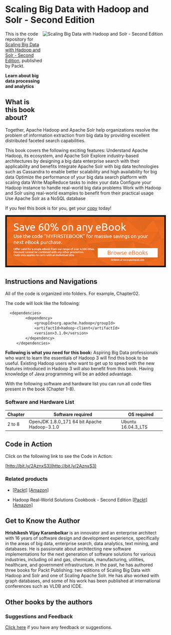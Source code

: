 # Scaling Big Data with Hadoop and Solr - Second Edition

<a href="https://www.packtpub.com/big-data-and-business-intelligence/scaling-big-data-hadoop-and-solr-second-edition?utm_source=github&utm_medium=repository&utm_campaign=9781783553396 "><img src="https://d255esdrn735hr.cloudfront.net/sites/default/files/imagecache/ppv4_main_book_cover/3396OS_Scaling%20Big%20Data%20with%20Hadoop%20and%20Solr%20-%20Second%20Edition.jpg" alt="Scaling Big Data with Hadoop and Solr - Second Edition" height="256px" align="right"></a>

This is the code repository for [Scaling Big Data with Hadoop and Solr - Second Edition](https://www.packtpub.com/big-data-and-business-intelligence/scaling-big-data-hadoop-and-solr-second-edition?utm_source=github&utm_medium=repository&utm_campaign=9781783553396 ), published by Packt.

**Learn about big data processing and analytics**

## What is this book about?
Together, Apache Hadoop and Apache Solr help organizations resolve the problem of information extraction from big data by providing excellent distributed faceted search capabilities.

This book covers the following exciting features:
Understand Apache Hadoop, its ecosystem, and Apache Solr 
Explore industry-based architectures by designing a big data enterprise search with their applicability and benefits 
Integrate Apache Solr with big data technologies such as Cassandra to enable better scalability and high availability for big data 
Optimize the performance of your big data search platform with scaling data 
Write MapReduce tasks to index your data 
Configure your Hadoop instance to handle real-world big data problems 
Work with Hadoop and Solr using real-world examples to benefit from their practical usage 
Use Apache Solr as a NoSQL database 

If you feel this book is for you, get your [copy](https://www.amazon.com/dp/1788999835) today!

<a href="https://www.packtpub.com/?utm_source=github&utm_medium=banner&utm_campaign=GitHubBanner"><img src="https://raw.githubusercontent.com/PacktPublishing/GitHub/master/GitHub.png" 
alt="https://www.packtpub.com/" border="5" /></a>

## Instructions and Navigations
All of the code is organized into folders. For example, Chapter02.

The code will look like the following:
```
  <dependencies>
         <dependency>
             <groupId>org.apache.hadoop</groupId>
             <artifactId>hadoop-client</artifactId>
             <version>3.1.0</version>
         </dependency>
     </dependencies>
```

**Following is what you need for this book:**
Aspiring Big Data professionals who want to learn the essentials of Hadoop 3 will find this book to be useful. Existing Hadoop users who want to get up to speed with the new features introduced in Hadoop 3 will also benefit from this book. Having knowledge of Java programming will be an added advantage.	

With the following software and hardware list you can run all code files present in the book (Chapter 1-8).
### Software and Hardware List
| Chapter | Software required | OS required |
| -------- | ------------------------------------ | ----------------------------------- |
| 2 to 8 | OpenJDK 1.8.0_171 64 bit Apache Hadoop-3.1.0 | Ubuntu 16.04.3_LTS |


## Code in Action

Click on the following link to see the Code in Action:

[http://bit.ly/2AznxS3](http://bit.ly/2AznxS3)


### Related products
*  [[Packt]](https://www.packtpub.com/big-data-and-business-intelligence/hadoop-2x-administration-cookbook?utm_source=github&utm_medium=repository&utm_campaign=) [[Amazon]](https://www.amazon.com/dp/1787126730)

* Hadoop Real-World Solutions Cookbook - Second Edition [[Packt]](https://www.packtpub.com/big-data-and-business-intelligence/hadoop-real-world-solutions-cookbook-second-edition?utm_source=github&utm_medium=repository&utm_campaign=9781784395506 ) [[Amazon]](https://www.amazon.com/dp/B01BYFJVZ4)


## Get to Know the Author
**Hrishikesh Vijay Karambelkar**
is an innovator and an enterprise architect with 16 years of software design and development experience, specifically in the areas of big data, enterprise search, data analytics, text mining, and databases. He is passionate about architecting new software implementations for the next generation of software solutions for various industries, including oil and gas, chemicals, manufacturing, utilities, healthcare, and government infrastructure. In the past, he has authored three books for Packt Publishing: two editions of Scaling Big Data with Hadoop and Solr and one of Scaling Apache Solr. He has also worked with graph databases, and some of his work has been published at international conferences such as VLDB and ICDE.

## Other books by the authors
[](https://www.packtpub.com/big-data-and-business-intelligence/scaling-big-data-hadoop-and-solr?utm_source=github&utm_medium=repository&utm_campaign=)

[](https://www.packtpub.com/big-data-and-business-intelligence/scaling-apache-solr?utm_source=github&utm_medium=repository&utm_campaign=)


### Suggestions and Feedback
[Click here](https://docs.google.com/forms/d/e/1FAIpQLSdy7dATC6QmEL81FIUuymZ0Wy9vH1jHkvpY57OiMeKGqib_Ow/viewform) if you have any feedback or suggestions.


